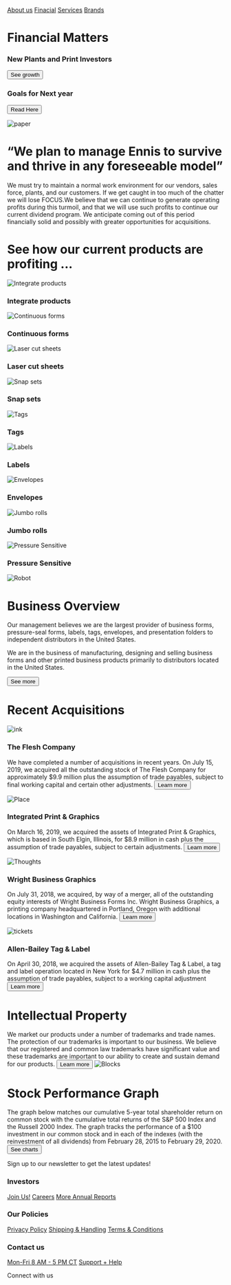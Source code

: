[About us](https:#)
[Finacial](https:#)
[Services](https:#)
[Brands](https:#)

# Financial Matters 
### New Plants and Print Investors
<button class="main">See growth</button>
### Goals for Next year
<button class="main">Read Here</button>

![paper](https://s3-alpha-sig.figma.com/img/aac8/cb1b/2e319d6314c94f55c6ac59f455ac5308?Expires=1634515200&Signature=V-Ovtgum5X7b9xa9melooh7UzGeDdGqzpweiX48h9h1WbmIrkcWr~44Q-iOG1NzA2Pu0AYrjTq81jLmo9Z3beXVC9KRR-ltPSZ~oQX679P3Yo95SUp5e8Obn75Mpq9kTu3siYWsJOEBqQV8eg5Kr505TVfc2zbPlyggnQ2PLvRS6XN9kSSIpLPAdCPWRIWGILPjIL9ni6eUA08qPQVtbCzyoiiToZf084lBrF69Zh0VNs3U85cpaD-7168wBBRujWL-pWHQRpytHgvxAZ6jfgHY9MYJ19Zzbi-2cDuevJctK00uACWoeKmYbnmD1cdnrCmwcnbA2alr70mYjD7ScfA__&Key-Pair-Id=APKAINTVSUGEWH5XD5UA)

# “We plan to manage Ennis to survive and thrive in any foreseeable model”
We must try to maintain a normal work environment for our vendors, sales force, plants, and our customers. If we get caught in too much of the chatter we will lose FOCUS.We believe that we can continue to generate operating profits during this turmoil, and that we will use such profits to continue our current dividend program. We anticipate coming out of this period financially solid and possibly with greater opportunities for acquisitions. 
# See how our current products are profiting ...

![Integrate products](https://s3-alpha-sig.figma.com/img/9e66/4248/b3e309cd54e9cb869f342a967dc861d2?Expires=1634515200&Signature=X0Sz~xSYkjg6QkxJ9~0Mm6gy7JtPprCSZgt-zgGSSF0uPXQC-r6cQujOTjsZgm6cutuiVzdIdr1Xs2B0QjqJxt4kmOwHyWjzs8Hn-MUYOYbvKktJzamItUy8VW~iLmHfS-uiFAh9nDYGaKnXrx-cbOsU-TiNoZgyBsj9d2Sa8w-OabK06CZB3xta39qncVpZ5rSuo0tfLV8svWRXWqyhBySEIHxyXXzIU5I9Gpv1YXiSrssfYy-DiPwhn6O0DQLZu0Zf--HC0zEkYUdM31GLFONfFFwTxdrJ19fSuj7x7OPNAUh4McM7J5n8vK3duwoxz9He~vqaN~5X7pyXk9msgw__&Key-Pair-Id=APKAINTVSUGEWH5XD5UA)

### Integrate products

![Continuous forms](https://s3-alpha-sig.figma.com/img/3682/7cef/971e5ede46f3a04758f366c49c197169?Expires=1634515200&Signature=dcC4cNlW6aFmQ~J8y1PxBW34Xci1~iQomzC3nlbR3iiC4ItsD~5HQn7nspwrayVsuYRR~3w70gapCqt-ITk60FCJnoPjSNTgQYyF~F6I8SgMfmrBOVwPg5ucWCrQFRfMmGU0BuHFlbW0xW5O-dJXBqeRqNP7a7PfNbJXaClly3EdrfsE6XTqEftKhVPOl77BZS98SOgCYcB~2ZNXJB8JySidxGS2lzVd68xmQgzLt3roGnHWySpwEKOXMifUo1T~KWTbStPiswwUjY2rpm1u9iDhP~hGmD58D~0FbeflnKWGu5c0fVEmJFgFIcXsZu6ZKoPtjSIcn7UqZFlZvAeolg__&Key-Pair-Id=APKAINTVSUGEWH5XD5UA)

### Continuous forms

![ Laser cut sheets](https://s3-alpha-sig.figma.com/img/4c6d/ec2f/2f1270c1da5c0cd844cf2892b092e4be?Expires=1634515200&Signature=V-5sSsNhIHvr1D5-rtvHw9Tr7fTYi9Oq9d8YHPhYFzinYmgvlNaZh-wRChTHHWpoQUdLUCif0qynXZXC-B9OTTPH6EMKHLrcI2KCn8BEtkwrYbh8JEeQKN41jR-r7i5msHhxhFkETWa2ig7tvqWr4mPD6SR9JYICwYW-jU9oC9WQBJCG7WZcU0tmux0L9RjqQRqSCsOrzzAmOjBTQIU~I5GOKRIPPmgE4kisEj0Q3zpL~ng~b-Dg5ungDkGXcGU-PJqsUKeuarElOWDZaNyzMoLn4HszTWQpvkq0j~c3~yqW-kdJD5qKbip4-QaBzwZ4Xg8ZedtS0DQN2vfi9KXARg__&Key-Pair-Id=APKAINTVSUGEWH5XD5UA)

###  Laser cut sheets

![Snap sets](https://s3-alpha-sig.figma.com/img/c235/d9ba/23d9ee04dc0d58bd6f86ed3d53b0e252?Expires=1634515200&Signature=UXE2Cdm25k-VDsb-CFvpCPR~QdYoTzypRX~udGA08BpjQdcp35CYZWp-nY5XkpuFIz01nL06B9I548Uf8dVRE8zR1Yjy195ngkAh1x2fflrdiPYfxXLMa7C1dXFM4o8hq3rJbjocv-9TjMAezb6SoBv1rOlVjo81bWlS5BqEeQ2B3u9tq07USm~2Solc1tQqRvKdv6sbKjI3lOkBtmakBfu3LHno92Eaq-lbRBBh8oe-O~eyNBxDBIwBtNO5TbTfnDX~N7~IOZZKvFEKyVrXDSTLgnnYQ2zmxB9q2MyyRGVAUkMoqMp7k~L4GuO6TqCJjlAT8nglI72cVMCZ0L72Kw__&Key-Pair-Id=APKAINTVSUGEWH5XD5UA)

###  Snap sets

![Tags](https://s3-alpha-sig.figma.com/img/196d/8577/5fe844c3d122835e2ff7449ca3f9cf8a?Expires=1634515200&Signature=JoqnWVm9p9QHrqQuFYfJDymzgp56a5VkGoxZRwGeSYvRaqvs1QSt11yIeUaTF91mDpovSZwJ4CIE~MLeS9UE7qs5CCwpZAaOdNr9Aw9aDRNjfDY7mrGPg4NxjCJw6yLl8CkV7M9sz4f-U55aWzpmDqwbmwFrnWENumme0Cinw5bNYUFjHjds6grC3k8xoKBmi2JrbEP-VMF43J6pnLpk0QqRbkVX~wIGWFTfMavPAGA9q9g7xOhiPZoWmJOOpdFt9X3P98CkKv0RV12ZmJDeMO2Li7WvXBj~y5HSSjE-mUNktLKz18kaMMDJFTLeFwg9gsD3NTPE56tONxaMDo2OLQ__&Key-Pair-Id=APKAINTVSUGEWH5XD5UA)

### Tags

![Labels](https://s3-alpha-sig.figma.com/img/076d/e8f8/cca3df1b38f4c8d1e53861e67e5bd4fe?Expires=1634515200&Signature=VRL6r0A2cKPVPBlsWRIvMkGRANwHYTh-bhYLVDFZcqEORjgLyzX20znOhrilu5Db5YSSvC1V3qWT9h~ss9fL~6DSenPdgvX-cFlu9PL0PCDjf299~phpgbtzDAGZIG0P6F5yRWdPz7ae2BnaNPi0UryKzO-Dy35Lys4YMDxmWEVn1FJEBkmND5C6b8PoBt-srZVQnuDraIi36pwyy8~-DWuVM7Z~EkxKF6u48cUcMER3YmW2FktepIF4PE4MrikwYqFc38pFQUiJp0eHIUpVaro5FBuVbCybDtn1trX01hbXZGsvqEibe8izOs5Oa4jItazqFJLWn2CB3-Q6m40ZRA__&Key-Pair-Id=APKAINTVSUGEWH5XD5UA)

###  Labels

![Envelopes](https://s3-alpha-sig.figma.com/img/ed1f/26ca/caff5e5f45867e7fd3557278c09730d1?Expires=1634515200&Signature=FJkK4B-TOoXWUvOhmgoE~~xWhN~op7iaqJV6SUaArAagNTS~I726rZGniANT4dXYJ4XJ4J6SGMo8QvitFYhohQNYtUinNYm3-sGyPukyRFAdjVlhx4hEgw1K7LKj9OvnL49-0cqCFIL50sudZ3zc8z1HS3gGIftt3ldojjg63bpJUz1ji9haWEVzihbxR3FO~24RZbntGFDTBYAUWx3--hx0ugcwY1lFtnb-ECawbEjxvc42zRV5ZCiDlNvHu7-BTPySb3rlAorBkfhnFDN-ob-dii5Q0Ihzu40DMe-h8SFF-YESJEJSGQXaqam4egHHWgdMKBj8tWXbnv2xM1uG7g__&Key-Pair-Id=APKAINTVSUGEWH5XD5UA)

### Envelopes

![Jumbo rolls ](https://s3-alpha-sig.figma.com/img/c25e/6fe0/1c24407c5d967b99d9d26c356915a08d?Expires=1634515200&Signature=EamFGEwBRuHpUG2ghF2hHJwy02jKcJ38W~zNTFvNO0~wVDtfmBMbz3fof7hEUeK~nYisPqUlqVLVS~JLc5l4YjaIos19oYEUjQ~IbaMRIMjaMgd37BRadtwwPwvWZRZnAQDvsgyQiHL8a5msDGx0TgDV3URZrxdSscFqG60V342N7DdU6EcR2kOj0mJaGhRw2xOYXClVAffNP-1b~KTMSfVPNGTTy5EMf84xAvLIb1vel8F-sxgRhiTUuIaik5Lk-4f9L2kWjwW-L-2jiGu-Lmz~aKUQppBnROazAGx6Rf-PUbFIV7Dd3qxIKa6rrDsEUaxrtALnVhMYWangy2QEhA__&Key-Pair-Id=APKAINTVSUGEWH5XD5UA)

### Jumbo rolls 

![Pressure Sensitive](https://s3-alpha-sig.figma.com/img/3fdb/e7d8/f3339f71c8ffa0ce55446751b3051a24?Expires=1634515200&Signature=VnJJW2eFjUdN8Q0ukSrj8971yIPMlq7l5O7esntdaauqYa583SfrziJx2u6XjFl92vxALnpnvtEmP8lXavvmd-10t3qsNH4ZY2pEhrqun5GDfx60iysrBGm96WhEX3PXVd9IWgqxCf1Bh61GCyP~w1nokyoVVOmjQrKAminulgCGt6DYRYrgA54AI9nM9wavm5wFT019MW3fbWPohQbx1Nl1PLNiTT3LD61bNinpqKGlNmpnJKG3YfNIu4K-ULkGd7RNbLOQG6VtjxpSAcc7vbmAo-2CTgNqIk3x8MytyTIQmpkhbbfFVNGq6Zz-uYUpDMnglmw9TtDkA7HgXBL1Lw__&Key-Pair-Id=APKAINTVSUGEWH5XD5UA)

### Pressure Sensitive 

![Robot](https://s3-alpha-sig.figma.com/img/4ad1/9122/b4cb1b380f7404d93526a6ad59815c1d?Expires=1634515200&Signature=cFGBW66mJjyWJKNaLRjLcNGqoY5mEwRxqcIP9~NW4-h7ojGfsrVr9lxw6A7GYCyYskwhcShAx3r6~85yPuRivcn8cAuSqfzWRnWV7mSJg6qKgszPgWz-qWfdNBkLkW41InkuP3suKAuUFCGXs0JCd29DrHv8Kfb3TTKzO49VCS53tcOxZxzszji5pOgVym8z8a6~5q5xF6AP9p9leXnaSI76YX8LjUblcC6DKJM7yEgt7WfIVhV6IJwQNEwwH5e0UwSnbrxjGkrSnTVTlg9cEGxRYINYAmxIyPoGPnwWFVyyRE1ufJ9lXnCKI93RF24ATI3Frzu6LGQNKWlH-8xajw__&Key-Pair-Id=APKAINTVSUGEWH5XD5UA)

# Business Overview
Our management believes we are the largest provider of business forms, pressure-seal forms, labels, tags, 
envelopes, and presentation folders to independent distributors in the United States.

We are in the business of manufacturing, designing and selling business forms and other printed business products 
primarily to distributors located in the United States.

<button class="secondarytwo">See more</button>

# Recent Acquisitions

![ink](https://s3-alpha-sig.figma.com/img/8246/a084/ecfff515c43e83787a2b6d8d30d8a9d8?Expires=1634515200&Signature=N9xxB07Fu-789W84DWPrC1bgKUIxUhJO88ABeV338Dpn4Rt6tYyVaZ2phV~l8rYAytKmH44W3dIJlaJ9x~Ou2RrtFYJRMlMfAPpCjg0WiNwH4mGs~eI7dD3Pw5iUsPWnLNI7LBbRDaOXZFLfggABkvQH8BD1szNa6YZR0qENX1dDPemG5W4Vsi5bmM19QCDrsipsqsEgtJr~1uL2Dk~P-jTbXCjhxwjb5rG4RG1SuUcISJW4VTXGs~phHrxhdZyTUa4W-z9KfbZwwQ6mJb0e1IMSksMMmhTW6AG8V3CrKF6IAi3e9XtcZyUhgVHw5H19yAHtZfQ2Tk6tB2~kmeD3cg__&Key-Pair-Id=APKAINTVSUGEWH5XD5UA)
### The Flesh Company 
We have completed a number of acquisitions in recent years. On July 15, 2019, we acquired all the outstanding stock of The Flesh Company for approximately $9.9 million plus the assumption of trade payables, subject to final working capital and certain other adjustments. 
<button class="tiny">Learn more</button>

![Place](https://s3-alpha-sig.figma.com/img/2b4f/eca2/a9847f850376171d66e3aeda90cff100?Expires=1634515200&Signature=gKvsNJF~VjJSxBL6VOX~Zg609K31BLgxvoP0kezoxi9irj0DozB0K2dLbtSqld7IxD7oYxLnMnz6jsS-RyOpxALIb5EzhrMwwCkCZwj~uo6T89wOEQuZNTkKvAZiOJ9PPTKb4ToQ3~cHVZ7VG7vUOrVCLB1hmD3nMvjIE6PijUsrUI8Ea5-k~z3IW-etkUvc4UXKY6UlQgqhLUYclyMV2WJ-hOwwx9N4z59z4G9lXctMQTuHvXyDHmFfAQtas7mH5wlwwxDU0nEFxc5x0MOsAkpca3fQ3aUZGfCx9Alq5z1RjOQvjGJFvUj8dzFKmvSRgpCCkpauJ157JL3CEICyug__&Key-Pair-Id=APKAINTVSUGEWH5XD5UA)
### Integrated Print & Graphics 
On March 16, 2019, we acquired the assets of Integrated Print & Graphics, which is based in South Elgin, Illinois, for $8.9 million in cash plus the assumption of trade payables, subject to certain adjustments. 
<button class="tiny">Learn more</button>

![Thoughts](https://s3-alpha-sig.figma.com/img/9021/bf78/e11362d674008eea915b48c706a3291f?Expires=1634515200&Signature=Nv2BWxBiJA8~6oGMA~Br8CWplV3UD1nZbzrt65ThlKx-bOT1KCJJsQHKkyev1wnhF5Ve-~oVJWhOqemnZSWJLZ8J8U1HkSNT3NZiICCe01Fx3ByywW7dQFDD3zDGU09xqgx9YFzPpMIf4RKtsioDLAyAQ61snJFBqgbsRzGBoO6~3JNJN~l7Nbe7OS~gFK-e7i~YADvm8m2QbSzyNFxuYCSaIyL08HOxUtNaTkwmIQtHwa43XNKxg7mzDbUswl5uGmlWJTYhq1n9qO5fDbkyEgtZl0xwuOoiAJmgI3I0Ng0d5e~X9jUOxXoC1q~7wzV73D2NnJrH3SSmi8lRlIYf~A__&Key-Pair-Id=APKAINTVSUGEWH5XD5UA)
### Wright Business Graphics
On July 31, 2018, we acquired, by way of a merger, all of the outstanding equity interests of Wright Business Forms Inc. Wright Business Graphics, a printing company headquartered in Portland, Oregon with additional locations in Washington and California.
<button class="tiny">Learn more</button>

![tickets](https://s3-alpha-sig.figma.com/img/e07e/f027/96df3d9edec8a35375f3ec420da9b103?Expires=1634515200&Signature=CmWpPp~SLCAhtIB8cfAwFLmHCrqy1dnJZz4LfcGgMusDWaUbjOzxbJGhNE0xYPxOoDi4cekY9a3XMbOXfcLRtOfaD3nr2Y~3vsjF-GGIcooAcL8uNKax7nrkne-4rtzXL~Bs6g9mu1fE9mh9j9yCk06hWnohBNPA5HDTft9Xdg9Ont4V~rTliidd8xD0~uHwYrbTvSRR5iGGP6fsbiRy7OzGJI8IAVWmoOLkJ6V1CDJkA1z~uSIAS8VEPZUp6spV1OD5pk96hmKQds3~ThPZfzWcvtNnr-~J5wqRwfSOgBHtEMPzy8ASHmFHzLx6Skyw7drkx8slmHzEzxbORSJ~Dg__&Key-Pair-Id=APKAINTVSUGEWH5XD5UA)
### Allen-Bailey Tag & Label
On April 30, 2018, we acquired the assets of Allen-Bailey Tag & Label, a tag and label operation located in New York for $4.7 million in cash plus the assumption of trade payables, subject to a working capital adjustment
<button class="tiny">Learn more</button>

# Intellectual Property
We market our products under a number of trademarks and trade names. The protection of our trademarks is important to our business. We believe that our registered and common law trademarks have significant value and 
these trademarks are important to our ability to create and sustain demand for our products.
<button class="main">Learn more</button>
![Blocks](https://s3-alpha-sig.figma.com/img/1433/36d1/094e274a3c9c2a694da7aa4b228041e5?Expires=1634515200&Signature=ESr0-F1btWPAhquYB0wl46KxbI0wNn1MzzpW8dUbmcu0IA6mEYyDQP5k0mSTvJTObOGhO~7HlFnd3g~M0oZnrvgpMAtvxBegZ-LVyUkhw~9xxUDzCEL1bN1Rn6ax5Ncke58xr17dy-qyWeJIi~uxw-yamsDLobxXCgZYnCnY02qa5IU5f-OaKXJGdecaGtAEjxH8GxJUgQvOZnE0PP-VyQq2apO12Wdqs0G3yE1~XZDJ3aO0sUenkKPRWhn07QEGmryeOA5Ijh~WCpoDsuJFEaqS9MM~Gw-fPPz94akcVSxuK0NVAyEGMooObzusoFR8lxG~rwNyvKKlSWSGAelB5A__&Key-Pair-Id=APKAINTVSUGEWH5XD5UA)

# Stock Performance Graph
The graph below matches our cumulative 5-year total shareholder return on common stock with the cumulative total returns of the S&P 500 Index and the Russell 2000 Index. The graph tracks the performance of a $100 investment in our common stock and in each of the indexes (with the reinvestment of all dividends) from February 28, 2015 to February 29, 2020.
<button class="main">See charts</button>

Sign up to our newsletter to get the latest updates!

### Investors

[Join Us!](https:#)
[Careers](https:#)
[More Annual Reports](https:#)

### Our Policies

[Privacy Policy](https:#)
[Shipping & Handling](https:#)
[Terms & Conditions](https:#)

### Contact us

[Mon-Fri
8 AM - 5 PM CT](https:#)
[Support + Help](https:#)

Connect with us